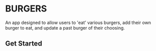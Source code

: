 # BURGERS

An app designed to allow users to 'eat' various burgers, add their own burger to eat, and update a past burger of their choosing.

## Get Started

